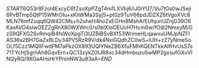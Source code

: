 $START$6Q53r8FzoI4ExcyC6fZsoXpPZgT4m1LXVbj6/iJ0iYU7/Vu7tGs0wJSeji6PvBTmp5QtP15WMrOIu+xKhWMa3Syj5+pt0z9TuV66pdJD2XZ6tVgoXVc8MLN76mfZuqq6QW42CMs+h2uheH4hoZxEGHn8MshA/EUhjunUZnjG39O6KavAVO4sIwOEZZgRnX80WXWrc0/s0blXIoOEUoH7Hcm6w/fOdl2NmxyM/GzS9QFXG2SvRmqiB4fsWoXpgTi3UZBiBSvBXf53WnmeHLqawxuUMJpNZFIAS36x2BH7GaZxBLDy34PV5RzR9V/dk4NxiGQdhZC0wS+lUH+zZ7yNmeSoOLf5Czz1MQIIFwdPM7aPkzOX893UQIYNeZB6XfuFMhKQENTkkAlfHvUsS7s71TYcHjSgrhAh8GqvErn+QC13zykZ0tJR8xc34dHmbuzu5wMP2gxsufGXvVINQyRQ/9XGaAHsHrYPninNW3u93aA=$END$